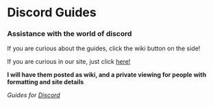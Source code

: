 # Discord Guides #
### Assistance with the world of discord #

If you are curious about the guides, click the wiki button on the side! 

If you are curious in our site, just click [here!](https://discord.gg/h67TkHf)

**I will have them posted as wiki, and a private viewing for people with formatting and site details**

*Guides for [Discord](https://discordapp.com)*
